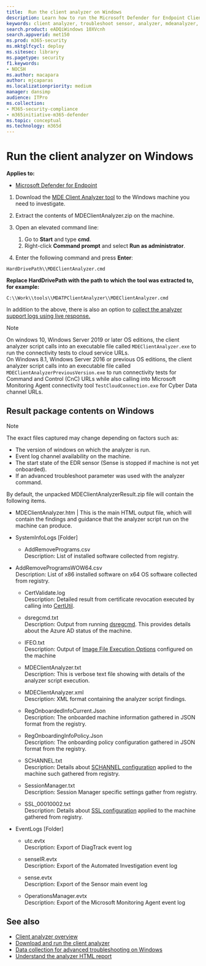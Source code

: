 ```yaml
---
title:  Run the client analyzer on Windows
description: Learn how to run the Microsoft Defender for Endpoint Client Analyzer on Windows.
keywords: client analyzer, troubleshoot sensor, analyzer, mdeanalyzer, windows
search.product: eADQiWindows 10XVcnh
search.appverid: met150
ms.prod: m365-security
ms.mktglfcycl: deploy
ms.sitesec: library
ms.pagetype: security
f1.keywords:
- NOCSH
ms.author: macapara
author: mjcaparas
ms.localizationpriority: medium
manager: dansimp
audience: ITPro
ms.collection: 
- M365-security-compliance 
- m365initiative-m365-defender 
ms.topic: conceptual
ms.technology: m365d
---
```


#  Run the client analyzer on Windows

**Applies to:**
- [Microsoft Defender for Endpoint](https://go.microsoft.com/fwlink/p/?linkid=2146631)


1.  Download the [MDE Client Analyzer tool](https://aka.ms/mdatpanalyzer) to the
    Windows machine you need to investigate.

2.  Extract the contents of MDEClientAnalyzer.zip on the machine.

3.  Open an elevated command line:
    1. Go to **Start** and type **cmd**.
    2. Right-click **Command prompt** and select **Run as administrator**.

4.  Enter the following command and press **Enter**:

```
HardDrivePath\\MDEClientAnalyzer.cmd
```

**Replace HardDrivePath with the path to which the tool was extracted to, for example:**

`C:\\Work\\tools\\MDATPClientAnalyzer\\MDEClientAnalyzer.cmd`

In addition to the above, there is also an option to [collect the analyzer
support logs using live
response.](https://docs.microsoft.com/windows/security/threat-protection/microsoft-defender-atp/troubleshoot-collect-support-log)

> [!NOTE]  
On windows 10, Windows Server 2019 or later OS editions, the client analyzer
script calls into an executable file called `MDEClientAnalyzer.exe` to run the
connectivity tests to cloud service URLs.  
On Windows 8.1, Windows Server 2016 or previous OS editions, the client analyzer
script calls into an executable file called
`MDEClientAnalyzerPreviousVersion.exe` to run connectivity tests for Command and
Control (CnC) URLs while also calling into Microsoft Monitoring Agent
connectivity tool `TestCloudConnection.exe` for Cyber Data channel URLs.

## Result package contents on Windows

> [!NOTE]    
> The exact files captured may change depending on factors such as:
> -   The version of windows on which the analyzer is run.
> -   Event log channel availability on the machine.
> -   The start state of the EDR sensor (Sense is stopped if machine is not yet
    onboarded).
>-   If an advanced troubleshoot parameter was used with the analyzer command.

By default, the unpacked MDEClientAnalyzerResult.zip file will contain the
following items.

-   MDEClientAnalyzer.htm \| This is the main HTML output file, which will
    contain the findings and guidance that the analyzer script run on the
    machine can produce.

-   SystemInfoLogs [Folder]

    -   AddRemovePrograms.csv <br> Description:  List of installed software
        collected from registry.

-   AddRemoveProgramsWOW64.csv <br> Description:  List of x86 installed software on
    x64 OS software collected from registry.

    -   CertValidate.log <br> Description:  Detailed result from certificate
        revocation executed by calling into
        [CertUtil](https://docs.microsoft.com/windows-server/administration/windows-commands/certutil).

    -   dsregcmd.txt <br> Description:  Output from running
        [dsregcmd](https://docs.microsoft.com/azure/active-directory/devices/troubleshoot-device-dsregcmd).
        This provides details about the Azure AD status of the machine.

    -   IFEO.txt <br> Description:  Output of [Image File Execution
        Options](https://docs.microsoft.com/previous-versions/windows/desktop/xperf/image-file-execution-options)
        configured on the machine

    -   MDEClientAnalyzer.txt <br> Description:  This is verbose text file showing
        with details of the analyzer script execution.

    -   MDEClientAnalyzer.xml <br> Description:  XML format containing the analyzer
        script findings.

    -   RegOnboardedInfoCurrent.Json <br> Description:  The onboarded machine
        information gathered in JSON format from the registry.

    -   RegOnboardingInfoPolicy.Json <br> Description:  The onboarding policy
        configuration gathered in JSON format from the registry.

    -   SCHANNEL.txt <br> Description:  Details about [SCHANNEL
        configuration](https://docs.microsoft.com/windows-server/security/tls/manage-tls)
        applied to the machine such gathered from registry.

    -   SessionManager.txt <br> Description:  Session Manager specific settings
        gather from registry.

    -   SSL_00010002.txt <br> Description:  Details about [SSL
        configuration](https://docs.microsoft.com/windows-server/security/tls/manage-tls)
        applied to the machine gathered from registry.

-   EventLogs [Folder]

    -   utc.evtx <br> Description:  Export of DiagTrack event log

    -   senseIR.evtx <br> Description:  Export of the Automated Investigation event
        log

    -   sense.evtx <br> Description:  Export of the Sensor main event log

    -   OperationsManager.evtx <br> Description:  Export of the Microsoft
        Monitoring Agent event log


## See also
- [Client analyzer overview](overview-client-analyzer.md)
- [Download and run the client analyzer](download-client-analyzer.md)
- [Data collection for advanced troubleshooting on Windows](data-collection-analyzer.md)
- [Understand the analyzer HTML report](analyzer-report.md)